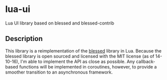 # lua-ui

Lua UI library based on blessed and blessed-contrib

## Description

This library is a reimplementation of the
[blessed](https://github.com/chjj/blessed) library in Lua. Because the blessed
library is open sourced and licensed with the MIT license (as of 14-10-16), I'm
able to implement the API as close as possible. Any callback-based functions
will be implemented in coroutines, however, to provide a smoother transition to
an asynchronous framework.
